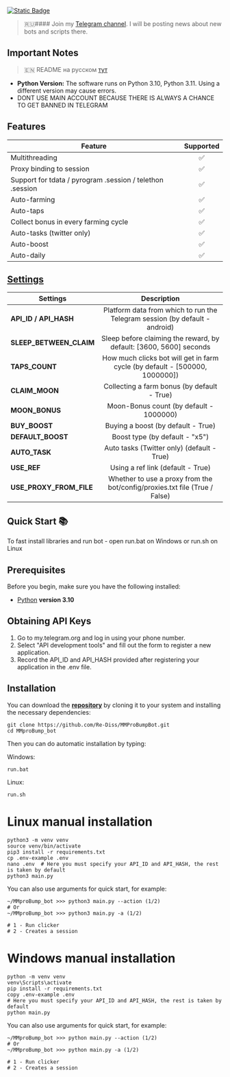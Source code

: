 [![Static Badge](https://img.shields.io/badge/Telegram-Bot%20Link-Link?style=for-the-badge&logo=Telegram&logoColor=white&logoSize=auto&color=blue)](https://t.me/MMproBump_bot?start=ref_6597427426)

> 🇷🇺#### Join my [Telegram channel](https://t.me/scriptron). I will be posting news about new bots and scripts there.
## Important Notes

> 🇪🇳 README на русском [тут](README-RU.md)

- **Python Version:** The software runs on Python 3.10, Python 3.11. Using a different version may cause errors.
- DONT USE MAIN ACCOUNT BECAUSE THERE IS ALWAYS A CHANCE TO GET BANNED IN TELEGRAM

## Features  
| Feature                                                   | Supported |
|-----------------------------------------------------------|:---------:|
| Multithreading                                            |     ✅     |
| Proxy binding to session                                  |     ✅     |
| Support for tdata / pyrogram .session / telethon .session |     ✅     |
| Auto-farming                                              |     ✅     |
| Auto-taps                                                 |     ✅     |
| Collect bonus in every farming cycle                      |     ✅     |
| Auto-tasks (twitter only)                                 |     ✅     |
| Auto-boost                                                |     ✅     |
| Auto-daily                                                |     ✅     |


## [Settings](https://github.com/Re-Diss/MMProBumpBot/blob/master/.env-example/)
| Settings                |                                 Description                                 |
|-------------------------|:---------------------------------------------------------------------------:|
| **API_ID / API_HASH**   | Platform data from which to run the Telegram session (by default - android) |
| **SLEEP_BETWEEN_CLAIM**          | Sleep before claiming the reward, by default: [3600, 5600] seconds |
| **TAPS_COUNT**          | How much clicks bot will get in farm cycle (by default - [500000, 1000000]) |
| **CLAIM_MOON**          |                Collecting a farm bonus  (by default - True)                 |
| **MOON_BONUS**          |                   Moon-Bonus count (by default - 1000000)                   |
| **BUY_BOOST**           |                     Buying a boost (by default - True)                      |
| **DEFAULT_BOOST**       |                       Boost type (by default - "x5")                        |
| **AUTO_TASK**           |                 Auto tasks (Twitter only) (default - True)                  |
| **USE_REF**             |                      Using a ref link (default - True)                      |
| **USE_PROXY_FROM_FILE** | Whether to use a proxy from the bot/config/proxies.txt file (True / False)  |

## Quick Start 📚

To fast install libraries and run bot - open run.bat on Windows or run.sh on Linux

## Prerequisites
Before you begin, make sure you have the following installed:
- [Python](https://www.python.org/downloads/) **version 3.10**

## Obtaining API Keys
1. Go to my.telegram.org and log in using your phone number.
2. Select "API development tools" and fill out the form to register a new application.
3. Record the API_ID and API_HASH provided after registering your application in the .env file.

## Installation
You can download the [**repository**](https://github.com/Re-Diss/MMProBumpBot) by cloning it to your system and installing the necessary dependencies:
```shell
git clone https://github.com/Re-Diss/MMProBumpBot.git
cd MMproBump_bot
```

Then you can do automatic installation by typing:

Windows:
```shell
run.bat
```

Linux:
```shell
run.sh
```

# Linux manual installation
```shell
python3 -m venv venv
source venv/bin/activate
pip3 install -r requirements.txt
cp .env-example .env
nano .env  # Here you must specify your API_ID and API_HASH, the rest is taken by default
python3 main.py
```

You can also use arguments for quick start, for example:
```shell
~/MMproBump_bot >>> python3 main.py --action (1/2)
# Or
~/MMproBump_bot >>> python3 main.py -a (1/2)

# 1 - Run clicker
# 2 - Creates a session
```

# Windows manual installation
```shell
python -m venv venv
venv\Scripts\activate
pip install -r requirements.txt
copy .env-example .env
# Here you must specify your API_ID and API_HASH, the rest is taken by default
python main.py
```

You can also use arguments for quick start, for example:
```shell
~/MMproBump_bot >>> python main.py --action (1/2)
# Or
~/MMproBump_bot >>> python main.py -a (1/2)

# 1 - Run clicker
# 2 - Creates a session
```
